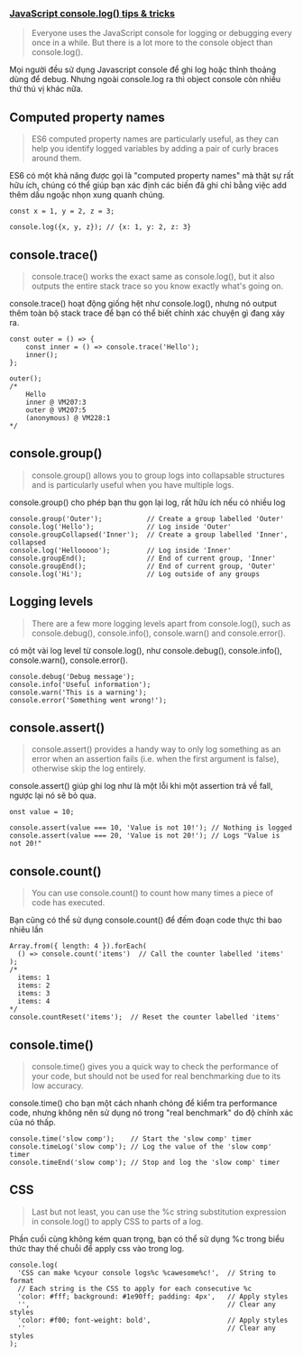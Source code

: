 ### [JavaScript console.log() tips & tricks](https://www.30secondsofcode.org/blog/s/console-log-cheatsheet)


> Everyone uses the JavaScript console for logging or debugging every once in a while. But there is a lot more to the console object than console.log().

Mọi người đều sử dụng Javascript console để ghi log hoặc thỉnh thoảng dùng để debug. Nhưng ngoài console.log ra thì object console còn nhiều thứ thú vị khác nữa.

## Computed property names

> ES6 computed property names are particularly useful, as they can help you identify logged variables by adding a pair of curly braces around them.

ES6 có một khả năng được gọi là "computed property names" mà thật sự rất hữu ích, chúng có thể giúp bạn xác định các biến đã ghi chỉ bằng việc add thêm dấu ngoặc nhọn xung quanh chúng.

```
const x = 1, y = 2, z = 3;

console.log({x, y, z}); // {x: 1, y: 2, z: 3}
```

## console.trace()

> console.trace() works the exact same as console.log(), but it also outputs the entire stack trace so you know exactly what's going on.

console.trace() hoạt động giống hệt như console.log(), nhưng nó output thêm toàn bộ stack trace để bạn có thể biết chính xác chuyện gì đang xảy ra.

```
const outer = () => {
	const inner = () => console.trace('Hello');
	inner();
};

outer();
/*
	Hello
	inner @ VM207:3
	outer @ VM207:5
	(anonymous) @ VM228:1
*/
```

## console.group()

> console.group() allows you to group logs into collapsable structures and is particularly useful when you have multiple logs.

console.group() cho phép bạn thu gọn lại log, rất hữu ích nếu có nhiều log

```
console.group('Outer');           // Create a group labelled 'Outer'
console.log('Hello');             // Log inside 'Outer'
console.groupCollapsed('Inner');  // Create a group labelled 'Inner', collapsed
console.log('Hellooooo');         // Log inside 'Inner'
console.groupEnd();               // End of current group, 'Inner'
console.groupEnd();               // End of current group, 'Outer'
console.log('Hi');                // Log outside of any groups
```

## Logging levels

> There are a few more logging levels apart from console.log(), such as console.debug(), console.info(), console.warn() and console.error().

có một vài log level từ console.log(), như console.debug(), console.info(), console.warn(), console.error().

```
console.debug('Debug message');
console.info('Useful information');
console.warn('This is a warning');
console.error('Something went wrong!');
```

## console.assert()

> console.assert() provides a handy way to only log something as an error when an assertion fails (i.e. when the first argument is false), otherwise skip the log entirely.

console.assert() giúp ghi log như là một lỗi khi một assertion trả về fall, ngược lại nó sẽ bỏ qua.

```
onst value = 10;

console.assert(value === 10, 'Value is not 10!'); // Nothing is logged
console.assert(value === 20, 'Value is not 20!'); // Logs "Value is not 20!"
```

## console.count()

> You can use console.count() to count how many times a piece of code has executed.

Bạn cũng có thể sử dụng console.count() để đếm đoạn code thực thi bao nhiêu lần

```
Array.from({ length: 4 }).forEach(
  () => console.count('items')  // Call the counter labelled 'items'
);
/*
  items: 1
  items: 2
  items: 3
  items: 4
*/
console.countReset('items');  // Reset the counter labelled 'items'
```

## console.time()

> console.time() gives you a quick way to check the performance of your code, but should not be used for real benchmarking due to its low accuracy.

console.time() cho bạn một cách nhanh chóng để kiểm tra performance code, nhưng không nên sử dụng nó trong "real benchmark" do độ chính xác của nó thấp.

```
console.time('slow comp');    // Start the 'slow comp' timer
console.timeLog('slow comp'); // Log the value of the 'slow comp' timer
console.timeEnd('slow comp'); // Stop and log the 'slow comp' timer
```

## CSS

> Last but not least, you can use the %c string substitution expression in console.log() to apply CSS to parts of a log.

Phần cuối cùng không kém quan trọng, bạn có thể sử dụng %c trong biểu thức thay thế chuỗi để apply css vào trong log.

```
console.log(
  'CSS can make %cyour console logs%c %cawesome%c!',  // String to format
  // Each string is the CSS to apply for each consecutive %c
  'color: #fff; background: #1e90ff; padding: 4px',   // Apply styles
  '',                                                 // Clear any styles
  'color: #f00; font-weight: bold',                   // Apply styles
  ''                                                  // Clear any styles
);
```